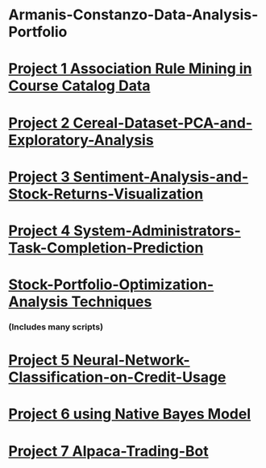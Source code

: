 # Armanis-Constanzo-Data-Analysis-Portfolio



# [Project 1 Association Rule Mining in Course Catalog Data](https://github.com/YOUNGACDC/Association-Rules)



# [Project 2 Cereal-Dataset-PCA-and-Exploratory-Analysis](https://github.com/YOUNGACDC/Cereal-Dataset-PCA-and-Exploratory-Analysis)


# [Project 3 Sentiment-Analysis-and-Stock-Returns-Visualization](https://github.com/YOUNGACDC/Sentiment-Analysis-and-Stock-Returns-Visualization)



# [Project 4 System-Administrators-Task-Completion-Prediction](https://github.com/YOUNGACDC/System-Administrators-Task-Completion-Prediction)


# [Stock-Portfolio-Optimization-Analysis Techniques](https://github.com/YOUNGACDC/Stock-Analysis-Optimization-Techniques)
### (Includes many scripts)


# [Project 5 Neural-Network-Classification-on-Credit-Usage](https://github.com/YOUNGACDC/Neural-Network-Classification-on-Credit-Usage)


# [Project 6 using Native Bayes Model](https://github.com/YOUNGACDC/Accident-Data-Classification-using-Naive-Bayes-)

# [Project 7 Alpaca-Trading-Bot](https://github.com/YOUNGACDC/Alpaca-TradingBot/settings/pages)
